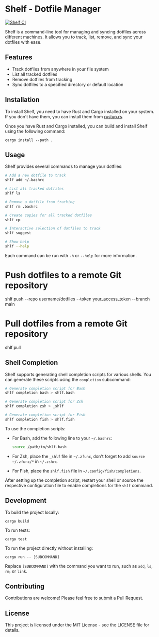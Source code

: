 # Shelf - Dotfile Manager

[![Shelf CI](https://github.com/ab22593k/shelf/actions/workflows/ci.yml/badge.svg)](https://github.com/ab22593k/shelf/actions/workflows/ci.yml)

Shelf is a command-line tool for managing and syncing dotfiles across different machines. It allows you to track, list, remove, and sync your dotfiles with ease.

## Features

- Track dotfiles from anywhere in your file system
- List all tracked dotfiles
- Remove dotfiles from tracking
- Sync dotfiles to a specified directory or default location

## Installation

To install Shelf, you need to have Rust and Cargo installed on your system. If you don't have them, you can install them from [rustup.rs](https://rustup.rs/).

Once you have Rust and Cargo installed, you can build and install Shelf using the following command:

```
cargo install --path .
```
## Usage

Shelf provides several commands to manage your dotfiles:

```bash
# Add a new dotfile to track
shlf add ~/.bashrc

# List all tracked dotfiles
shlf ls

# Remove a dotfile from tracking
shlf rm .bashrc

# Create copies for all tracked dotfiles
shlf cp

# Interactive selection of dotfiles to track
shlf suggest

# Show help
shlf --help
```

Each command can be run with `-h` or `--help` for more information.

# Push dotfiles to a remote Git repository
shlf push --repo username/dotfiles --token your_access_token --branch main

# Pull dotfiles from a remote Git repository
shlf pull

## Shell Completion

Shelf supports generating shell completion scripts for various shells. You can generate these scripts using the `completion` subcommand:

```bash
# Generate completion script for Bash
shlf completion bash > shlf.bash

# Generate completion script for Zsh
shlf completion zsh > _shlf

# Generate completion script for Fish
shlf completion fish > shlf.fish
```

To use the completion scripts:

- For Bash, add the following line to your `~/.bashrc`:
  ```bash
  source /path/to/shlf.bash
  ```

- For Zsh, place the `_shlf` file in `~/.zfunc`, don't forget to add `source ~/.zfunc/*` in `~/.zshrc`.

- For Fish, place the `shlf.fish` file in `~/.config/fish/completions`.

After setting up the completion script, restart your shell or source the respective configuration file to enable completions for the `shlf` command.

## Development

To build the project locally:

```
cargo build
```

To run tests:

```
cargo test
```
To run the project directly without installing:

```
cargo run -- [SUBCOMMAND]
```

Replace `[SUBCOMMAND]` with the command you want to run, such as `add`, `ls`, `rm`, or `link`.

## Contributing

Contributions are welcome! Please feel free to submit a Pull Request.

## License

This project is licensed under the MIT License - see the LICENSE file for details.

